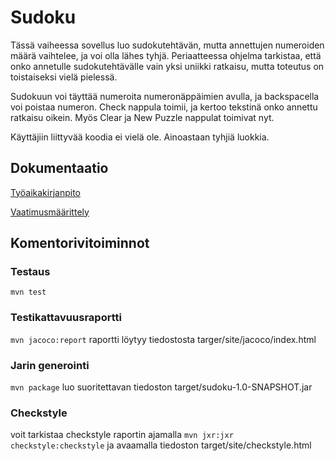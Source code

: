 # Sudoku

Tässä vaiheessa sovellus luo sudokutehtävän, mutta annettujen numeroiden määrä vaihtelee, ja voi olla lähes tyhjä. Periaatteessa ohjelma tarkistaa, että onko annetulle sudokutehtävälle vain yksi uniikki ratkaisu, mutta toteutus on toistaiseksi vielä pielessä.

Sudokuun voi täyttää numeroita numeronäppäimien avulla, ja backspacella voi poistaa numeron. Check nappula toimii, ja kertoo tekstinä onko annettu ratkaisu oikein. Myös Clear ja New Puzzle nappulat toimivat nyt.

Käyttäjiin liittyvää koodia ei vielä ole. Ainoastaan tyhjiä luokkia.

## Dokumentaatio
[Työaikakirjanpito](https://github.com/jkokko/otm-harjoitustyo/blob/master/dokumentointi/tyoaikakirjanpito.md)

[Vaatimusmäärittely](https://github.com/jkokko/otm-harjoitustyo/blob/master/dokumentointi/Vaatimusmaarittely.md)

## Komentorivitoiminnot

### Testaus
`mvn test`

### Testikattavuusraportti

`mvn jacoco:report`
raportti löytyy tiedostosta targer/site/jacoco/index.html

### Jarin generointi
`mvn package`
luo suoritettavan tiedoston target/sudoku-1.0-SNAPSHOT.jar

### Checkstyle
voit tarkistaa checkstyle raportin ajamalla
`mvn jxr:jxr checkstyle:checkstyle`
ja avaamalla tiedoston target/site/checkstyle.html
